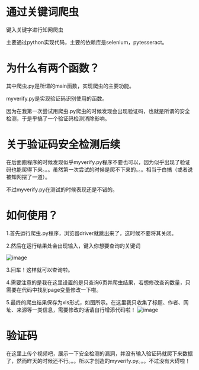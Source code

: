 # 通过关键词爬虫
键入关键字进行知网爬虫

主要通过python实现代码，主要的依赖库是selenium，pytesseract。

# 为什么有两个函数？
其中爬虫.py是所谓的main函数，实现爬虫的主要功能。

myverify.py是实现验证码识别使用的函数。

因为在我第一次尝试用爬虫.py爬虫的时候发现会出现验证码，也就是所谓的安全检测，于是乎搞了一个验证码检测消除影响。

# 关于验证码安全检测后续
在后面跑程序的时候发现似乎myverify.py程序不要也可以，因为似乎出现了验证码也能爬得下来。。。虽然第一次尝试的时候是爬不下来的。。。相当于白搞（或者说被知网摆了一道）。

不过myverify.py在测试的时候表现还是不错的。


# 如何使用？
1.首先运行爬虫.py程序，浏览器driver就跳出来了，这时候不要将其关闭。

2.然后在运行结果处会出现输入，键入你想要查询的关键词

![image](https://user-images.githubusercontent.com/56500982/218065177-33e62834-6f94-495b-8ab4-7b047c2e91a9.png)

3.回车！这样就可以查询啦。

4.需要注意的是我在这里设置的是只查询6页并爬虫结果，若想修改查询数量，只需要在代码中找到page变量修改一下啦。

5.最终的爬虫结果保存为xls形式，如图所示。在这里我只收集了标题、作者、网址、来源等一类信息，需要修改的话请自行增添代码啦！
![image](https://user-images.githubusercontent.com/56500982/218066189-f53d277a-bee1-4384-be8c-066ac3bf88ab.png)

# 验证码
在这里上传个视频吧，展示一下安全检测的漏洞，并没有输入验证码就爬下来数据了，然而昨天的时候还不行。。。所以才创造的myverify.py。。。不过没有大碍啦！
